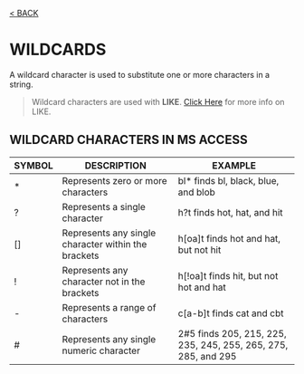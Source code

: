 [< BACK](README.md)

# WILDCARDS

A wildcard character is used to substitute one or more characters in a string.

> Wildcard characters are used with **LIKE**. [Click Here](like.md) for more info on LIKE.

## WILDCARD CHARACTERS IN MS ACCESS

| SYMBOL  | DESCRIPTION                                         | EXAMPLE                                                        |
| ------- | --------------------------------------------------  | -------------------------------------------------------------- |
| *	      | Represents zero or more characters	                | bl* finds bl, black, blue, and blob                            |
| ?	      | Represents a single character	                      | h?t finds hot, hat, and hit                                    |
| []	    | Represents any single character within the brackets	| h[oa]t finds hot and hat, but not hit                          |
| !	      | Represents any character not in the brackets	      | h[!oa]t finds hit, but not hot and hat                         |   
| -	      | Represents a range of characters	                  | c[a-b]t finds cat and cbt                                      | 
| #       |	Represents any single numeric character	            | 2#5 finds 205, 215, 225, 235, 245, 255, 265, 275, 285, and 295 |
